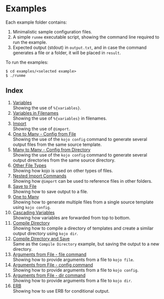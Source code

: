 Examples
==================================================

Each example folder contains:

1. Minimalistic sample configuration files.
2. A simple `runme` executable script, showing the command line required to
   run the example.
3. Expected output (stdout) in `output.txt`, and in case the command generates
   a file or a folder, it will be placed in `result`.

To run the examples:

```shell
$ cd examples/<selected example>
$ ./runme
```

Index
--------------------------------------------------

1. [Variables](variables)  
   Showing the use of `%{variables}`.
2. [Variables in Filenames](variables-in-filenames)  
   Showing the use of `%{variables}` in filenames.
3. [Import](import)  
   Showing the use of `@import`.
4. [One to Many - Config from File](config-from-file)  
   Showing the use of the `kojo config` command to generate several output files from the same source template.
5. [Many to Many - Config from Directory](config-from-dir)  
   Showing the use of the `kojo config` command to generate several output directories from the same source directory.
6. [Other File Types](not-only-yaml)  
   Showing how kojo is used on other types of files.
7. [Nested Import Commands](folder-nesting)  
   Showing how `@import` can be used to reference files in other folders.
8. [Save to File](save-to-file)  
   Showing how to save output to a file.
9. [One to Many](save-to-folder-config)  
   Showing how to generate multiple files from a single source template using `kojo config`.
10. [Cascading Variables](cascading-variables)  
   Showing how variables are forwarded from top to bottom.
11. [Compile Directory](dir)  
    Showing how to compile a directory of templates and create a similar output directory using `kojo dir`.
12. [Compile Directory and Save](dir-save)  
    Same as the `Compile Directory` example, but saving the output to a new directory.
13. [Arguments from File - file command](argfile-file)  
    Showing how to provide arguments from a file to `kojo file`.
14. [Arguments from File - config command](argfile-config)  
    Showing how to provide arguments from a file to `kojo config`.
15. [Arguments from File - dir command](argfile-dir)  
    Showing how to provide arguments from a file to `kojo dir`.
16. [ERB](erb)  
    Showing how to use ERB for conditional output.
